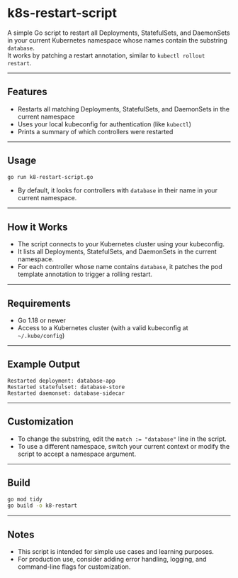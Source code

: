 # k8s-restart-script

A simple Go script to restart all Deployments, StatefulSets, and DaemonSets in your current Kubernetes namespace whose names contain the substring `database`.  
It works by patching a restart annotation, similar to `kubectl rollout restart`.

---

## Features

- Restarts all matching Deployments, StatefulSets, and DaemonSets in the current namespace
- Uses your local kubeconfig for authentication (like `kubectl`)
- Prints a summary of which controllers were restarted

---

## Usage

```bash
go run k8-restart-script.go
```

- By default, it looks for controllers with `database` in their name in your current namespace.

---

## How it Works

- The script connects to your Kubernetes cluster using your kubeconfig.
- It lists all Deployments, StatefulSets, and DaemonSets in the current namespace.
- For each controller whose name contains `database`, it patches the pod template annotation to trigger a rolling restart.

---

## Requirements

- Go 1.18 or newer
- Access to a Kubernetes cluster (with a valid kubeconfig at `~/.kube/config`)

---

## Example Output

```
Restarted deployment: database-app
Restarted statefulset: database-store
Restarted daemonset: database-sidecar
```

---

## Customization

- To change the substring, edit the `match := "database"` line in the script.
- To use a different namespace, switch your current context or modify the script to accept a namespace argument.

---

## Build

```bash
go mod tidy
go build -o k8-restart
```

---

## Notes

- This script is intended for simple use cases and learning purposes.
- For production use, consider adding error handling, logging, and command-line flags for customization.